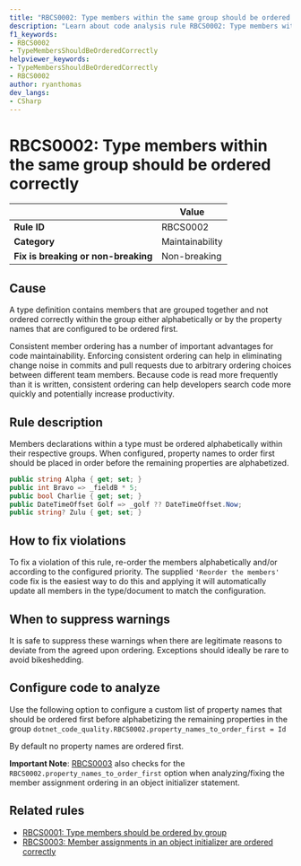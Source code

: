 ```yaml
---
title: "RBCS0002: Type members within the same group should be ordered correctly (code analysis)"
description: "Learn about code analysis rule RBCS0002: Type members within the same group should be ordered correctly"
f1_keywords:
- RBCS0002
- TypeMembersShouldBeOrderedCorrectly
helpviewer_keywords:
- TypeMembersShouldBeOrderedCorrectly
- RBCS0002
author: ryanthomas
dev_langs:
- CSharp
---
```

# RBCS0002: Type members within the same group should be ordered correctly

| | Value |
|-|-|
| **Rule ID** |RBCS0002|
| **Category** |Maintainability|
| **Fix is breaking or non-breaking** |Non-breaking|

## Cause

A type definition contains members that are grouped together and not ordered correctly within the group either alphabetically or by the property names that are configured to be ordered first.

Consistent member ordering has a number of important advantages for code maintainability. Enforcing consistent ordering can help in eliminating change noise in commits and pull requests due to arbitrary ordering choices between different team members. Because code is read more frequently than it is written, consistent ordering can help developers search code more quickly and potentially increase productivity.

## Rule description

Members declarations within a type must be ordered alphabetically within their respective groups. When configured, property names to order first should be placed in order before the remaining properties are alphabetized.

```csharp
public string Alpha { get; set; }
public int Bravo => _fieldB * 5;
public bool Charlie { get; set; }
public DateTimeOffset Golf => _golf ?? DateTimeOffset.Now;
public string? Zulu { get; set; }
```

## How to fix violations

To fix a violation of this rule, re-order the members alphabetically and/or according to the configured priority. The supplied `'Reorder the members'` code fix is the easiest way to do this and applying it will automatically
update all members in the type/document to match the configuration.

## When to suppress warnings

It is safe to suppress these warnings when there are legitimate reasons to deviate from the agreed upon ordering. Exceptions should ideally be rare to avoid bikeshedding.

## Configure code to analyze

Use the following option to configure a custom list of property names that should be ordered first before alphabetizing the remaining properties in the group
`dotnet_code_quality.RBCS0002.property_names_to_order_first = Id`

By default no property names are ordered first.

**Important Note**: [RBCS0003](RBCS0003.md) also checks for the `RBCS0002.property_names_to_order_first` option when analyzing/fixing the member assignment ordering in an object initializer statement.

## Related rules

- [RBCS0001: Type members should be ordered by group](RBCS0001.md)
- [RBCS0003: Member assignments in an object initializer are ordered correctly](RBCS0003.md)